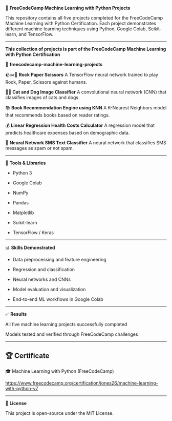 🧠 **FreeCodeCamp Machine Learning with Python Projects**

This repository contains all five projects completed for the FreeCodeCamp Machine Learning with Python Certification.
Each project demonstrates different machine learning techniques using Python, Google Colab, Scikit-learn, and TensorFlow.

---

**This collection of projects is part of the
FreeCodeCamp Machine Learning with Python Certification**

📂 **freecodecamp-machine-learning-projects**

🪨✂️📄 **Rock Paper Scissors**
A TensorFlow neural network trained to play Rock, Paper, Scissors against humans.

🐶🐱 **Cat and Dog Image Classifier**
A convolutional neural network (CNN) that classifies images of cats and dogs.

📚 **Book Recommendation Engine using KNN**
A K-Nearest Neighbors model that recommends books based on reader ratings.

💰 **Linear Regression Health Costs Calculator**
A regression model that predicts healthcare expenses based on demographic data.

💬 **Neural Network SMS Text Classifier**
A neural network that classifies SMS messages as spam or not spam.

---

🧰 **Tools & Libraries**

- Python 3

- Google Colab

- NumPy

- Pandas

- Matplotlib

- Scikit-learn

- TensorFlow / Keras

---

📊 **Skills Demonstrated**

- Data preprocessing and feature engineering

- Regression and classification

- Neural networks and CNNs

- Model evaluation and visualization

- End-to-end ML workflows in Google Colab

---

✅ **Results**

All five machine learning projects successfully completed

Models tested and verified through FreeCodeCamp challenges

---

## 🏆 Certificate

🎓 Machine Learning with Python (FreeCodeCamp)

https://www.freecodecamp.org/certification/jones26/machine-learning-with-python-v7


---

📖 **License**

This project is open-source under the MIT License.
